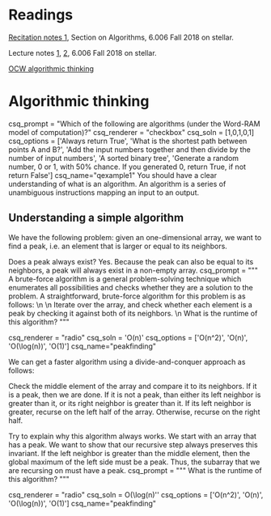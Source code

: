 # Readings 
[Recitation notes 1](https://learning-modules.mit.edu/service/materials/groups/238004/files/586e0399-eb6a-4695-882d-918b42c8aaa5/link?errorRedirect=%2Fmaterials%2Findex.html&download=true), Section on Algorithms, 6.006 Fall 2018 on stellar.

Lecture notes [1](https://learning-modules.mit.edu/service/materials/groups/238004/files/9311a06c-25cc-46af-90de-70b7eff0b18b/link?errorRedirect=%2Fmaterials%2Findex.html&download=true), [2](https://learning-modules.mit.edu/service/materials/groups/238004/files/3af97329-8071-4124-b629-5fe90f1f773b/link?errorRedirect=%2Fmaterials%2Findex.html&download=true),  6.006 Fall 2018 on stellar.

[OCW algorithmic thinking](https://ocw.mit.edu/courses/electrical-engineering-and-computer-science/6-006-introduction-to-algorithms-fall-2011/lecture-videos/MIT6_006F11_lec01.pdf)

# Algorithmic thinking


<question multiplechoice>
csq_prompt = "Which of the following are algorithms (under the Word-RAM model of computation)?"
csq_renderer = "checkbox"
csq_soln = [1,0,1,0,1]
csq_options =  ['Always return True',
'What is the shortest path between points A and B?',
'Add the input numbers together and then divide by the number of input numbers',
'A sorted binary tree',
'Generate a random number, 0 or 1, with 50% chance. If you generated 0, return True, if not return False']
csq_name="qexample1"
</question>


<checkyourself>
You should have a clear understanding of what is an algorithm. An algorithm is a series of unambiguous instructions mapping an input to an output.
</checkyourself>


## Understanding a simple algorithm

We have the following problem: given an one-dimensional array, we want to find a peak, i.e. an element that is larger or equal to its neighbors. 

<checkyourself>
Does a peak always exist?

<showhide>
Yes. Because the peak can also be equal to its neighbors, a peak will always exist in a non-empty array.
</showhide>
</checkyourself>

<question multiplechoice>
csq_prompt = """
A brute-force algorithm is a general problem-solving technique which enumerates all possibilities and checks whether they are a solution to the problem. A straightforward, brute-force algorithm for this problem is as follows: \n
\n
Iterate over the array, and check whether each element is a peak by checking it against both of its neighbors. \n
What is the runtime of this algorithm?
"""

csq_renderer = "radio"
csq_soln = 'O(n)'
csq_options =  ['O(n^2)',
'O(n)',
'O(\log(n))',
'O(1)']
csq_name="peakfinding"
</question>

We can get a faster algorithm using a divide-and-conquer approach as follows:

Check the middle element of the array and compare it to its neighbors. If it is a peak, then we are done. If it is not a peak, than either its left neighbor is greater than it, or its right neighbor is greater than it. If its left neighbor is greater, recurse on the left half of the array. Otherwise, recurse on the right half.

<checkyourself>
Try to explain why this algorithm always works.

<showhide>
We start with an array that has a peak. We want to show that our recursive step always preserves this invariant. If the left neighbor is greater than the middle element, then the global maximum of the left side must be a peak. Thus, the subarray that we are recursing on must have a peak.
</showhide>
</checkyourself>

<question multiplechoice>
csq_prompt = """
What is the runtime of this algorithm?
"""

csq_renderer = "radio"
csq_soln = O(\log(n)''
csq_options =  ['O(n^2)',
'O(n)',
'O(\log(n))',
'O(1)']
csq_name="peakfinding"
</question>

